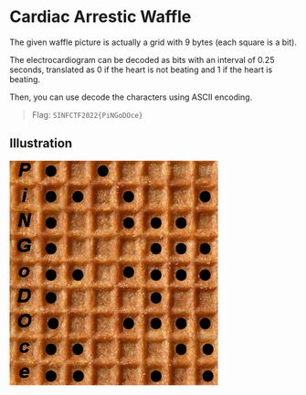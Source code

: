 # Cardiac Arrestic Waffle

The given waffle picture is actually a grid with 9 bytes (each square is a bit).

The electrocardiogram can be decoded as bits with an interval of 0.25 seconds, translated as 0 if the heart is not beating and 1 if the heart is beating.

Then, you can use decode the characters using ASCII encoding.

> Flag: `SINFCTF2022{PiNGoDOce}`

## Illustration

![](./solve.png)
